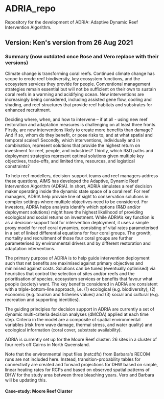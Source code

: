 # ADRIA_repo
Repository for the development of ADRIA: Adaptive Dynamic Reef Intervention Algorithm.

## Version: Ken's version from 26 Aug 2021 

### Summary (now outdated once Rose and Vero replace with their versions) 

Climate change is transforming coral reefs. Continued climate change has scope to erode reef biodiversity, key ecosystem functions, and the ecosystem services they provide for people. Conventional management strategies remain essential but will not be sufficient on their own to sustain coral reefs in a warming and acidifying ocean. New interventions are increasingly being considered, including assisted gene flow, cooling and shading, and reef structures that provide reef habitats and substrates for enhanced recruitment. 

Deciding where, when, and how to intervene – if at all - using new reef restoration and adaptation measures is challenging on at least three fronts. Firstly, are new interventions likely to create more benefits than damage? And if so, whom do they benefit, or pose risks to, and at what spatial and temporal scales?  Secondly, which interventions, individually and in combination, represent solutions that provide the highest return on investment for reef, people, and industries? Thirdly, which R&D paths and deployment strategies represent optimal solutions given multiple key objectives, trade-offs, and limited time, resources, and logistical constraints?            

To help reef modellers, decision-support teams and reef managers address these questions, AIMS has developed the Adaptive, Dynamic Reef Intervention Algorithm (ADRIA). In short, ADRIA simulates a reef decision maker operating inside the dynamic state space of a coral reef. For reef managers, ADRIA help provide line of sight to conservation solutions in complex settings where multiple objectives need to be considered. For investors, ADRIA helps analysts identify which options (R&D and/or deployment solutions) might have the highest likelihood of providing ecological and social returns on investment. While ADRIA’s key function is as a decision-support tool for intervention deployment, it uses a simple proxy model for reef coral dynamics, consisting of vital rates parameterised in a set of linked differential equations for four coral groups. The growth, mortality and recruitment of those four coral groups are further parameterised by environmental drivers and by different restoration and adaptation interventions.   
 
The primary purpose of ADRIA is to help guide intervention deployment such that net benefits are maximised against primary objectives and minimised against costs. Solutions can be tuned (eventually optimised) via heuristics that control the selection of sites and/or reefs and the prioritisation of species, ecosystem services or benefits that favour what people (society) want. The key benefits considered in ADRIA are consistent with a triple-bottom-line approach, i.e. (1) ecological (e.g. biodiversity), (2) economic (e.g. tourism and fisheries values) and (3) social and cultural (e.g. recreation and supporting identities).    

The guiding principles for decision support in ADRIA are currently a set of dynamic multi-criteria decision analyses (dMCDA) applied at each time step. Criteria in the model are a composite of spatial environmental variables (risk from wave damage, thermal stress, and water quality) and ecological information (coral cover, substrate availability). 

ADRIA is currently set up for the Moore Reef cluster: 26 sites in a cluster of four reefs off Cairns in North Queensland.  

Note that the environmental input files (netcdfs) from Barbara's RECOM runs are not included here. Instead, transition-probability tables for connectivity are created and forward projections for DHW based on simple, linear heating rates for RCPs and based on observed spatial patterns of DHW for the study area between three bleaching years.  Vero and Barbara will be updating this.

#### Case-study: Moore Reef Cluster



